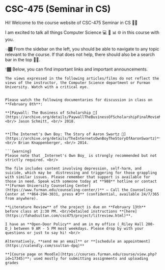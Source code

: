 # CSC-475 (Seminar in CS)

Hi! Welcome to the course website of CSC-475 Seminar in CS 👋🏾

I am excited to talk all things Computer Science 💻 🤖 📊 🌐 in this course with you.

👈🏾 From the sidebar on the left, you should be able to navigate to any topic relevant to the course. If that does not help, there should also be a search bar in the top ☝🏾.

👇🏾 Below, you can find important links and important announcements.

```{note}
The views expressed in the following articles/films do not reflect the views of the instructor, the Computer Science department or Furman University. Watch with a critical eye.
```

```{important}

Please watch the following documentaries for discussion in class on **February 8th**:

**[Paywall: The Business of Scholarship 🎥](https://archive.org/details/PaywallTheBusinessOfScholarshipFinalMovieMastered)**
<br/> Jason Schmitt, <br/> 2018.


**[The Internet's Own Boy: The Story of Aaron Swartz 🎥](https://archive.org/details/TheInternetsOwnBoyTheStoryOfAaronSwartz)**
<br/> Brian Knappenberger, <br/> 2014.

```{warning}
Please note that _Internet's Own Boy_ is strongly recommended but not strictly required. <br/>

The film includes content involving depression, self-harm, and suicide, which may be  distressing and triggering for those grappling with similar issues. Please remember that support is available for those in need. Speak with someone today at **988** hotline or contact **[Furman University Counseling Center](https://www.furman.edu/counseling-center/)** – Call the Counseling Center at **864-294-3031, press #3** (confidential, available 24/7/365 from anywhere).
``````


```{important}
**Literature Review** of the project is due on **February 13th** before class at 2:30 PM. <br/>Detailed instructions **[here](https://fahadsultan.com/csc475/project/litreview.html)**.
```

```{tip}
I have an **Open-Door Policy** and am in my office (_Riley Hall 200-D_) between 9 AM - 5 PM most weekdays. Please drop by with your questions or just to say hi! <br/>

Alternatively, **send me an email** or **[schedule an appointment](https://calendly.com/ssultan-dpq)** 
```

```{seealso}
**[Course page on Moodle](https://courses.furman.edu/course/view.php?id=17345)**; used mostly for submitting assignments and uploading grades
```